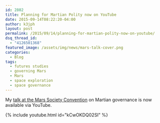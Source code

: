 ```yaml
---
id: 2802
title: Planning for Martian Polity now on YouTube
date: 2015-09-14T08:22:20-04:00
author: k3jph
layout: post
permalink: /2015/09/14/planning-for-martian-polity-now-on-youtube/
dsq_thread_id:
  - "4126501368"
featured_image: /assets/img/news/mars-talk-cover.png
categories:
  - Blog
tags:
  - futures studies
  - governing Mars
  - Mars
  - space exploration
  - space governance
---
```

My [talk at the Mars Society Convention](https://jameshoward.us/2015/06/20/im-going-mars/) on Martian governance is now available via YouTube.

{% include youtube.html id="kCwOKDQ02SI" %}
